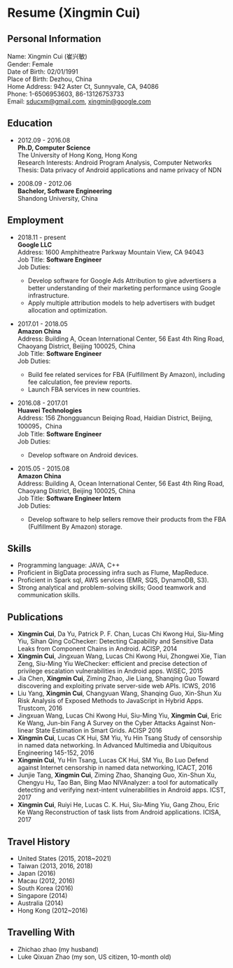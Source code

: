 Resume (Xingmin Cui)
============

Personal Information
--------------------
Name: Xingmin Cui (崔兴敏) \
Gender: Female \
Date of Birth: 02/01/1991 \
Place of Birth: Dezhou, China \
Home Address: 942 Aster Ct, Sunnyvale, CA, 94086 \
Phone: 1-6506953603, 86-13126753733 \
Email: sducxm@gmail.com, xingmin@google.com

Education
---------
* 2012.09 - 2016.08\
**Ph.D, Computer Science** \
The University of Hong Kong, Hong Kong\
Research Interests: Android Program Analysis, Computer Networks\
Thesis: Data privacy of Android applications and name privacy of NDN

* 2008.09 - 2012.06\
**Bachelor, Software Engineering** \
Shandong University, China

Employment
----------
* 2018.11 - present\
**Google LLC**\
Address: 1600 Amphitheatre Parkway Mountain View, CA 94043\
Job Title: **Software Engineer**\
Job Duties: 
  * Develop software for Google Ads Attribution to give advertisers a better understanding of their marketing performance using Google infrastructure.
  * Apply multiple attribution models to help advertisers with budget allocation and optimization.

* 2017.01 - 2018.05\
**Amazon China**\
Address: Building A, Ocean International Center, 56 East 4th Ring Road, Chaoyang District, Beijing 100025, China\
Job Title: **Software Engineer**\
Job Duties: 
  * Build fee related services for FBA (Fulfillment By Amazon), including fee calculation, fee preview reports.
  * Launch FBA services in new countries.

* 2016.08 - 2017.01\
**Huawei Technologies**\
Address: 156 Zhongguancun Beiqing Road, Haidian District, Beijing, 100095，China\
Job Title: **Software Engineer**\
Job Duties: 
  * Develop software on Android devices.

* 2015.05 - 2015.08\
**Amazon China**\
Address: Building A, Ocean International Center, 56 East 4th Ring Road, Chaoyang District, Beijing 100025, China\
Job Title: **Software Engineer Intern**\
Job Duties: 
  * Develop software to help sellers remove their products from the FBA (Fulfillment By Amazon) storage. 

Skills
--------------
* Programming language: JAVA, C++
* Proficient in BigData processing infra such as Flume, MapReduce.
* Proficient in Spark sql, AWS services (EMR, SQS, DynamoDB, S3).
* Strong analytical and problem-solving skills; Good teamwork and communication skills. 



Publications 
--------------
* **Xingmin Cui**, Da Yu, Patrick P. F. Chan, Lucas Chi Kwong Hui, Siu-Ming Yiu, Sihan Qing CoChecker: Detecting Capability and Sensitive Data Leaks from Component Chains in Android. ACISP, 2014
* **Xingmin Cui**, Jingxuan Wang, Lucas Chi Kwong Hui, Zhongwei Xie, Tian Zeng, Siu-Ming Yiu WeChecker: efficient and precise detection of privilege escalation vulnerabilities in Android apps. WiSEC, 2015
* Jia Chen, **Xingmin Cui**, Ziming Zhao, Jie Liang, Shanqing Guo Toward discovering and exploiting private server-side web APIs. ICWS, 2016
* Liu Yang, **Xingmin Cui**, Changyuan Wang, Shanqing Guo, Xin-Shun Xu Risk Analysis of Exposed Methods to JavaScript in Hybrid Apps. Trustcom, 2016
* Jingxuan Wang, Lucas Chi Kwong Hui, Siu-Ming Yiu, **Xingmin Cui**, Eric Ke Wang, Jun-bin Fang A Survey on the Cyber Attacks Against Non-linear State Estimation in Smart Grids. ACISP 2016
* **Xingmin Cui**, Lucas CK Hui, SM Yiu, Yu Hin Tsang Study of censorship in named data networking. In Advanced Multimedia and Ubiquitous Engineering 145-152, 2016
* **Xingmin Cui**, Yu Hin Tsang, Lucas CK Hui, SM Yiu, Bo Luo Defend against Internet censorship in named data networking, ICACT, 2016
* Junjie Tang, **Xingmin Cui**, Ziming Zhao, Shanqing Guo, Xin-Shun Xu, Chengyu Hu, Tao Ban, Bing Mao NIVAnalyzer: a tool for automatically detecting and verifying next-intent vulnerabilities in Android apps. ICST, 2017
* **Xingmin Cui**, Ruiyi He, Lucas C. K. Hui, Siu-Ming Yiu, Gang Zhou, Eric Ke Wang Reconstruction of task lists from Android applications. ICISA, 2017


Travel History
--------------
* United States (2015, 2018~2021)
* Taiwan (2013, 2016, 2018)
* Japan (2016)
* Macau (2012, 2016)
* South Korea (2016)
* Singapore (2014)
* Australia (2014)
* Hong Kong (2012~2016)

Travelling With
--------------
* Zhichao zhao (my husband)
* Luke Qixuan Zhao (my son, US citizen, 10-month old)



